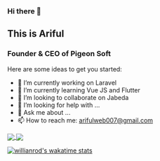 ### Hi there 👋
## This is Ariful
### Founder & CEO of Pigeon Soft
Here are some ideas to get you started:

- 🔭 I’m currently working on Laravel
- 🌱 I’m currently learning Vue JS and Flutter
- 👯 I’m looking to collaborate on Jabeda
- 🤔 I’m looking for help with ...
- 💬 Ask me about ...
- 📫 How to reach me: arifulweb007@gmail.com

	
<a href="https://github.com/prodhan?tab=repositories">
  <img align="center" src="https://github-readme-stats.anuraghazra1.vercel.app/api/top-langs/?username=prodhan&theme=dark&hide_langs_below=0&title_color=FFF" />
</a>
<a href="https://github.com/prodhan">
  <img align="center" src="https://github-readme-stats.anuraghazra1.vercel.app/api?username=prodhan&show_icons=false&theme=vision-friendly-dark&line_height=40&title_color=fff&count_private=true"
</a>
	
[![willianrod's wakatime stats](https://github-readme-stats.vercel.app/api/wakatime?username=prodhan&theme=vision-friendly-dark)](https://github.com/prodhan)
